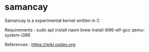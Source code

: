 # samancay
Samancay is a experimental kernel written in C

Requirements : 
sudo apt install nasm
brew install i686-elf-gcc
qemu-system-i386

References : 
https://wiki.osdev.org